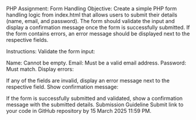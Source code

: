PHP Assignment: Form Handling
Objective:
Create a simple PHP form handling logic from index.html that allows users to submit their details (name, email, and password). The form should validate the input and display a confirmation message once the form is successfully submitted. If the form contains errors, an error message should be displayed next to the respective fields.

Instructions:
Validate the form input:

Name: Cannot be empty.
Email: Must be a valid email address.
Password: Must match.
Display errors:

If any of the fields are invalid, display an error message next to the respective field.
Show confirmation message:

If the form is successfully submitted and validated, show a confirmation message with the submitted details.
Submission Guideline Submit link to your code in GitHub repository by 15 March 2025 11:59 PM.
